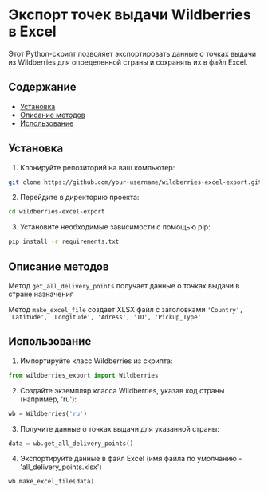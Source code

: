 # Экспорт точек выдачи Wildberries в Excel

Этот Python-скрипт позволяет экспортировать данные о точках выдачи из Wildberries для определенной страны и сохранять их в файл Excel.

## Содержание

- [Установка](#установка)
- [Описание методов](#описание-методов)
- [Использование](#использование)

## Установка

1. Клонируйте репозиторий на ваш компьютер:

```bash
git clone https://github.com/your-username/wildberries-excel-export.git
```
2. Перейдите в директорию проекта:
```bash
cd wildberries-excel-export
```
3. Установите необходимые зависимости с помощью pip:
```bash
pip install -r requirements.txt
```
## Описание методов
Метод ```get_all_delivery_points``` получает данные о точках выдачи в стране назначения

Метод ```make_excel_file``` создает XLSX файл с заголовками ```'Country', 'Latitude', 'Longitude', 'Adress', 'ID', 'Pickup_Type'```

## Использование
1. Импортируйте класс Wildberries из скрипта:
```python
from wildberries_export import Wildberries
```
2. Создайте экземпляр класса Wildberries, указав код страны (например, 'ru'):
```python
wb = Wildberries('ru')
```
3. Получите данные о точках выдачи для указанной страны:
```python
data = wb.get_all_delivery_points()
```

4. Экспортируйте данные в файл Excel (имя файла по умолчанию - 'all_delivery_points.xlsx')
```python
wb.make_excel_file(data)
```
